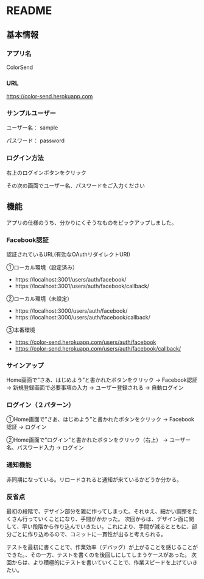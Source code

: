 # README

## 基本情報
### アプリ名
ColorSend

### URL
https://color-send.herokuapp.com

### サンプルユーザー
ユーザー名： sample

パスワード： password

### ログイン方法
右上のログインボタンをクリック

その次の画面でユーザー名、パスワードをご入力ください
## 機能
アプリの仕様のうち、分かりにくそうなものをピックアップしました。

### Facebook認証
認証されているURL(有効なOAuthリダイレクトURI)

①ローカル環境（設定済み）
* https://localhost:3001/users/auth/facebook/
* https://localhost:3001/users/auth/facebook/callback/

②ローカル環境（未設定）
* https://localhost:3000/users/auth/facebook/
* https://localhost:3000/users/auth/facebook/callback/

③本番環境
* https://color-send.herokuapp.com/users/auth/facebook
* https://color-send.herokuapp.com/users/auth/facebook/callback/

### サインアップ
Home画面で”さあ、はじめよう”と書かれたボタンをクリック
-> Facebook認証
-> 新規登録画面で必要事項の入力
-> ユーザー登録される
-> 自動ログイン

### ログイン（２パターン）
①Home画面で”さあ、はじめよう”と書かれたボタンをクリック
-> Facebook認証
-> ログイン

②Home画面で”ログイン”と書かれたボタンをクリック（右上）
-> ユーザー名、パスワード入力
-> ログイン

### 通知機能
非同期になっている。リロードされると通知が来ているかどうか分かる。

### 反省点
最初の段階で、デザイン部分を雑に作ってしまった。それゆえ、細かい調整をたくさん行っていくことになり、手間がかかった。
次回からは、デザイン面に関して、早い段階から作り込んでいきたい。これにより、手間が減るとともに、部分ごとに作り込めるので、コミットに一貫性が出ると考えられる。

テストを最初に書くことで、作業効率（デバッグ）が上がることを感じることができた。、その一方、テストを書くのを後回しにしてしまうケースがあった。
次回からは、より積極的にテストを書いていくことで、作業スピードを上げていきたい。
